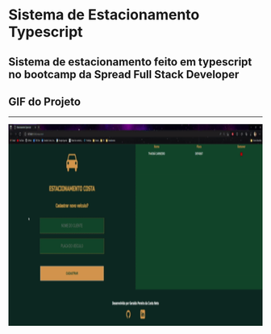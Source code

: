 # Sistema de Estacionamento Typescript

## Sistema de estacionamento feito em typescript no bootcamp da Spread Full Stack Developer



## GIF do Projeto
<hr> 

<img src="/Assets/gif/gif.gif"  height="400" >





